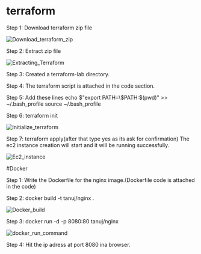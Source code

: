 # terraform

Step 1: Download terraform zip file

![Download_terraform_zip](https://user-images.githubusercontent.com/50992028/97428783-7d8c2200-193c-11eb-8c02-0e90105cd2b2.PNG)

Step 2: Extract zip file

![Extracting_Terraform](https://user-images.githubusercontent.com/50992028/97428972-c643db00-193c-11eb-9972-cfc2a3da8157.PNG)

Step 3: Created a terraform-lab directory.

Step 4: The terraform script is attached in the code section.

Step 5: Add these lines echo $"export PATH=\$PATH:$(pwd)" >> ~/.bash_profile
source ~/.bash_profile

Step 6: terraform init

![Initialize_terraform](https://user-images.githubusercontent.com/50992028/97429581-a06b0600-193d-11eb-8298-d1e289e45b93.PNG)

Step 7: terraform apply(after that type yes as its ask for confirmation) The ec2 instance creation will start and it will be running successfully.

![Ec2_instance](https://user-images.githubusercontent.com/50992028/97430866-7d415600-193f-11eb-9dc8-a053f1f9076f.PNG)

#Docker

Step 1: Write the Dockerfile for the nginx image.(Dockerfile code is attached in the code)

Step 2: docker build -t tanuj/nginx .

![Docker_build](https://user-images.githubusercontent.com/50992028/97430010-428aee00-193e-11eb-85c5-a38977a5fd11.PNG)

Step 3: docker run -d -p 8080:80 tanuj/nginx

![docker_run_command](https://user-images.githubusercontent.com/50992028/97430231-9564a580-193e-11eb-84d8-7f3e30a40378.PNG)

Step 4: Hit the ip adress at port 8080 ina browser.





